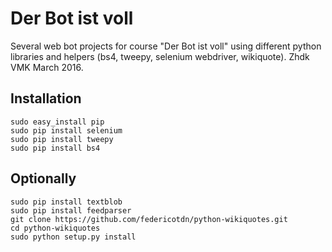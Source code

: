 # Der Bot ist voll

Several web bot projects for course "Der Bot ist voll" using different python libraries and helpers (bs4, tweepy, selenium webdriver, wikiquote). Zhdk VMK March 2016.

## Installation
	sudo easy_install pip
	sudo pip install selenium
	sudo pip install tweepy
	sudo pip install bs4

## Optionally
	sudo pip install textblob
	sudo pip install feedparser
	git clone https://github.com/federicotdn/python-wikiquotes.git
	cd python-wikiquotes
	sudo python setup.py install